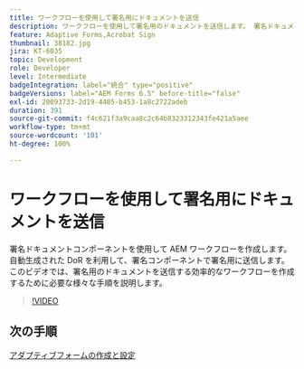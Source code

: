 ```yaml
---
title: ワークフローを使用して署名用にドキュメントを送信
description: ワークフローを使用して署名用のドキュメントを送信します。 署名ドキュメントコンポーネントを使用して AEM ワークフローを作成します。 自動生成された DoR を利用して、署名コンポーネントで署名用に送信します。 このビデオでは、署名用のドキュメントを送信する効率的なワークフローを作成するために必要な様々な手順を説明します。
feature: Adaptive Forms,Acrobat Sign
thumbnail: 38182.jpg
jira: KT-6035
topic: Development
role: Developer
level: Intermediate
badgeIntegration: label="統合" type="positive"
badgeVersions: label="AEM Forms 6.5" before-title="false"
exl-id: 20093733-2d19-4405-b453-1a8c2722adeb
duration: 391
source-git-commit: f4c621f3a9caa8c2c64b8323312343fe421a5aee
workflow-type: tm+mt
source-wordcount: '101'
ht-degree: 100%

---
```


# ワークフローを使用して署名用にドキュメントを送信

署名ドキュメントコンポーネントを使用して AEM ワークフローを作成します。 自動生成された DoR を利用して、署名コンポーネントで署名用に送信します。
このビデオでは、署名用のドキュメントを送信する効率的なワークフローを作成するために必要な様々な手順を説明します。

>[!VIDEO](https://video.tv.adobe.com/v/38182?quality=12&learn=on)

## 次の手順

[アダプティブフォームの作成と設定](./create-and-configure-adaptive-form.md)